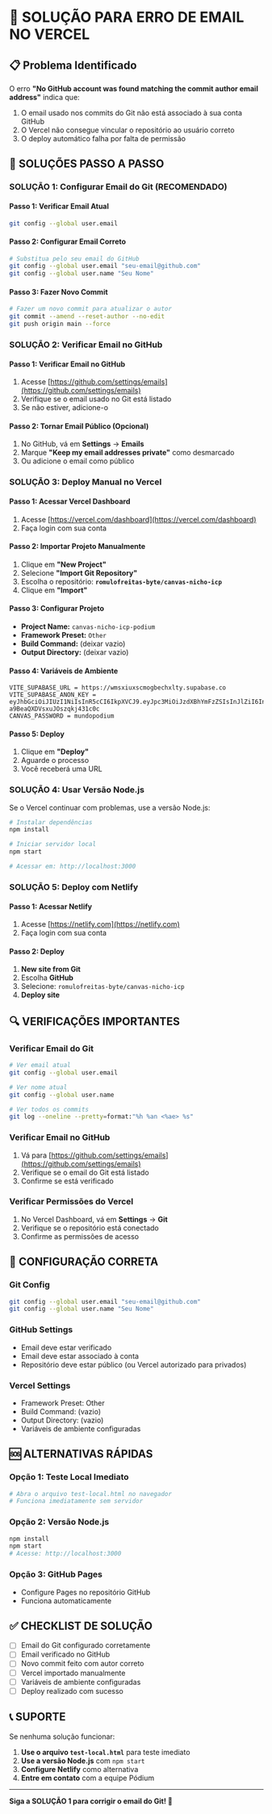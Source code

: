 # 🔧 SOLUÇÃO PARA ERRO DE EMAIL NO VERCEL

## 📋 Problema Identificado

O erro **"No GitHub account was found matching the commit author email address"** indica que:

1. O email usado nos commits do Git não está associado à sua conta GitHub
2. O Vercel não consegue vincular o repositório ao usuário correto
3. O deploy automático falha por falta de permissão

## 🚀 SOLUÇÕES PASSO A PASSO

### SOLUÇÃO 1: Configurar Email do Git (RECOMENDADO)

#### Passo 1: Verificar Email Atual
```bash
git config --global user.email
```

#### Passo 2: Configurar Email Correto
```bash
# Substitua pelo seu email do GitHub
git config --global user.email "seu-email@github.com"
git config --global user.name "Seu Nome"
```

#### Passo 3: Fazer Novo Commit
```bash
# Fazer um novo commit para atualizar o autor
git commit --amend --reset-author --no-edit
git push origin main --force
```

### SOLUÇÃO 2: Verificar Email no GitHub

#### Passo 1: Verificar Email no GitHub
1. Acesse [https://github.com/settings/emails](https://github.com/settings/emails)
2. Verifique se o email usado no Git está listado
3. Se não estiver, adicione-o

#### Passo 2: Tornar Email Público (Opcional)
1. No GitHub, vá em **Settings** → **Emails**
2. Marque **"Keep my email addresses private"** como desmarcado
3. Ou adicione o email como público

### SOLUÇÃO 3: Deploy Manual no Vercel

#### Passo 1: Acessar Vercel Dashboard
1. Acesse [https://vercel.com/dashboard](https://vercel.com/dashboard)
2. Faça login com sua conta

#### Passo 2: Importar Projeto Manualmente
1. Clique em **"New Project"**
2. Selecione **"Import Git Repository"**
3. Escolha o repositório: **`romulofreitas-byte/canvas-nicho-icp`**
4. Clique em **"Import"**

#### Passo 3: Configurar Projeto
- **Project Name:** `canvas-nicho-icp-podium`
- **Framework Preset:** `Other`
- **Build Command:** (deixar vazio)
- **Output Directory:** (deixar vazio)

#### Passo 4: Variáveis de Ambiente
```
VITE_SUPABASE_URL = https://wmsxiuxscmogbechxlty.supabase.co
VITE_SUPABASE_ANON_KEY = eyJhbGciOiJIUzI1NiIsInR5cCI6IkpXVCJ9.eyJpc3MiOiJzdXBhYmFzZSIsInJlZiI6Indtc3hpdXhzY21vZ2JlY2h4bHR5Iiwicm9sZSI6ImFub24iLCJpYXQiOjE3NjEyMjQ3NzYsImV4cCI6MjA3NjgwMDc3Nn0.QzgHcJJLU2YMybrJC-a9BeaQXDVsxuJOszqkj431c0c
CANVAS_PASSWORD = mundopodium
```

#### Passo 5: Deploy
1. Clique em **"Deploy"**
2. Aguarde o processo
3. Você receberá uma URL

### SOLUÇÃO 4: Usar Versão Node.js

Se o Vercel continuar com problemas, use a versão Node.js:

```bash
# Instalar dependências
npm install

# Iniciar servidor local
npm start

# Acessar em: http://localhost:3000
```

### SOLUÇÃO 5: Deploy com Netlify

#### Passo 1: Acessar Netlify
1. Acesse [https://netlify.com](https://netlify.com)
2. Faça login com sua conta

#### Passo 2: Deploy
1. **New site from Git**
2. Escolha **GitHub**
3. Selecione: `romulofreitas-byte/canvas-nicho-icp`
4. **Deploy site**

## 🔍 VERIFICAÇÕES IMPORTANTES

### Verificar Email do Git
```bash
# Ver email atual
git config --global user.email

# Ver nome atual
git config --global user.name

# Ver todos os commits
git log --oneline --pretty=format:"%h %an <%ae> %s"
```

### Verificar Email no GitHub
1. Vá para [https://github.com/settings/emails](https://github.com/settings/emails)
2. Verifique se o email do Git está listado
3. Confirme se está verificado

### Verificar Permissões do Vercel
1. No Vercel Dashboard, vá em **Settings** → **Git**
2. Verifique se o repositório está conectado
3. Confirme as permissões de acesso

## 🚀 CONFIGURAÇÃO CORRETA

### Git Config
```bash
git config --global user.email "seu-email@github.com"
git config --global user.name "Seu Nome"
```

### GitHub Settings
- Email deve estar verificado
- Email deve estar associado à conta
- Repositório deve estar público (ou Vercel autorizado para privados)

### Vercel Settings
- Framework Preset: Other
- Build Command: (vazio)
- Output Directory: (vazio)
- Variáveis de ambiente configuradas

## 🆘 ALTERNATIVAS RÁPIDAS

### Opção 1: Teste Local Imediato
```bash
# Abra o arquivo test-local.html no navegador
# Funciona imediatamente sem servidor
```

### Opção 2: Versão Node.js
```bash
npm install
npm start
# Acesse: http://localhost:3000
```

### Opção 3: GitHub Pages
- Configure Pages no repositório GitHub
- Funciona automaticamente

## ✅ CHECKLIST DE SOLUÇÃO

- [ ] Email do Git configurado corretamente
- [ ] Email verificado no GitHub
- [ ] Novo commit feito com autor correto
- [ ] Vercel importado manualmente
- [ ] Variáveis de ambiente configuradas
- [ ] Deploy realizado com sucesso

## 📞 SUPORTE

Se nenhuma solução funcionar:

1. **Use o arquivo `test-local.html`** para teste imediato
2. **Use a versão Node.js** com `npm start`
3. **Configure Netlify** como alternativa
4. **Entre em contato** com a equipe Pódium

---

**Siga a SOLUÇÃO 1 para corrigir o email do Git! 🚀**
